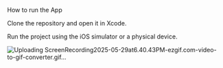 How to run the App

Clone the repository and open it in Xcode.

Run the project using the iOS simulator or a physical device.

![Uploading ScreenRecording2025-05-29at6.40.43PM-ezgif.com-video-to-gif-converter.gif…]()


